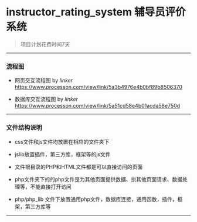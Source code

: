 # instructor_rating_system 辅导员评价系统

>  项目计划花费时间7天

***
### 流程图

* 网页交互流程图 by *linker*
https://www.processon.com/view/link/5a3b4976e4b0bf89b8506370

* 数据库交互流程图 by *linker*
https://www.processon.com/view/link/5a51cd58e4b01acda58e750d

***

### 文件结构说明

* css文件和js文件均放置在相应的文件夹下

* jslib放置插件，第三方库，框架等的js文件

* 文件根目录的PHP和HTML文件都是可以直接访问的页面

* php文件夹下的的php文件是为其他页面提供数据、拱其他页面请求、数据处理等，不能直接打开访问

* php/php_lib 文件下放置通用php文件，数据库连接，通用函数，插件，框架，第三方库等

***